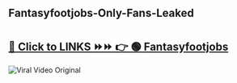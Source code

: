 
 ## Fantasyfootjobs-Only-Fans-Leaked

# <h2><a href="https://clipsfans.com/Fantasyfootjobs&ref=git">🔗 Click to LINKS ⏩⏩ 👉 🟢 Fantasyfootjobs </a></h2>

<a href="https://clipsfans.com/Fantasyfootjobs&ref=git" rel="nofollow" data-target="animated-image.originalLink"><img src="https://i.ibb.co.com/xMMVF88/686577567.gif" alt="Viral Video Original" style="max-width: 100%; display: inline-block;" data-target="animated-image.originalImage"></a>
